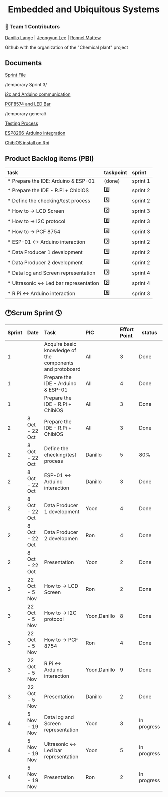 <h1 align="center">
  Embedded and Ubiquitous Systems<p>
  
</h1>

### :rainbow: Team 1  Contributors

[Danillo Lange](https://github.com/roxdan) | 
[Jeongyun Lee](https://github.com/jy-977) |
[Ronnel Mattew](https://github.com/ron7858)


Github with the organization of the "Chemical plant" project

## Documents 

[Sprint File](https://docs.google.com/document/d/1rrLxV1HHQKkPS1GahDljoiVwTyRA5hlOZwtc_QeCPBc/edit?usp=sharing) 

/temporary Sprint 3/

[i2c and Arduino communication](https://docs.google.com/document/d/1OWQSHJBVmmNQFRa5eNo5aNUqJwkiWuYWsd_G0PcyDhE/edit?usp=sharing)

[PCF8574 and LED Bar](https://docs.google.com/document/d/1LCrhmlTKgsQr8d80sX3SbROvVHQKC2P69JgIS8bYt_M/edit?usp=sharing)

/temporary general/

[Testing Process](https://docs.google.com/document/d/1rYng7ZAfKkQWMzzW2gNpg0PrSBuMqa_gaKj0070n3JU/edit?usp=sharing)

[ESP8266-Arduino integration](https://docs.google.com/document/d/145nEAQ6OzmFDgDNN_ZL_prDqMBe_FcL9k26iuRbqJek/edit?usp=sharing)

[ChibiOS install on Rpi](https://docs.google.com/document/d/1t2zI_peuLUqvjJOmvgAMOCs7tIHZ4wu32vLLRlZHSHE/edit?usp=sharing)

## Product Backlog items (PBI)

|task                                 |taskpoint| sprint   |
|:------------------------------------|:--------|:--------|
|* Prepare the IDE: Arduino & ESP-01  |(done)   | sprint 1|
|* Prepare the IDE - R.Pi + ChibiOS   |:three:  | sprint 2|
|* Define the checking/test process   |:five:   | sprint 2|
|* How to -> LCD Screen               |:two:    | sprint 3|
|* How to -> I2C protocol             |:eight:  | sprint 3|
|* How to -> PCF 8754                 |:four:   | sprint 3|
|* ESP-01 <-> Arduino interaction     |:three:  | sprint 2|
|* Data Producer 1 development        |:four:   | sprint 2|
|* Data Producer 2 development        |:four:   | sprint 2|
|* Data log and Screen representation |:three:  | sprint 4|
|* Ultrasonic <-> Led bar representation |:five:| sprint 4|
|* R.Pi <-> Arduino interaction       |:nine:   | sprint 3|

## :clock1:Scrum Sprint :clock4:

| Sprint  | Date           |Task                                     | PIC     | Effort Point | status   |
|:--------|:---------------|:----------------------------------------|:--------|:-------------|----------|
| 1       |                | Acquire basic knowledge of the components and protoboard   | All     | 3            | Done     |
| 1       |                | Prepare the IDE - Arduino & ESP-01      | All     | 4            | Done      |
| 1       |                | Prepare the IDE - R.Pi + ChibiOS        | All     | 3            | Done      |
| 2       |8 Oct - 22 Oct  | Prepare the IDE - R.Pi + ChibiOS        | All     | 3            | Done      |
| 2       |8 Oct - 22 Oct  | Define the checking/test process        | Danillo | 5            | 80%       |
| 2       |8 Oct - 22 Oct  | ESP-01 <-> Arduino interaction          | Danillo | 3            | Done      |
| 2       |8 Oct - 22 Oct  | Data Producer 1 development             | Yoon    | 4            | Done      |
| 2       |8 Oct - 22 Oct  | Data Producer 2 developmen              | Ron     | 4            | Done      |
| 2       |8 Oct - 22 Oct  | Presentation                            | Yoon    | 2            | Done     |
| 3       |22 Oct - 5 Nov  | How to -> LCD Screen                    | Ron     | 2            | Done         |
| 3       |22 Oct - 5 Nov  | How to -> I2C protocol                  | Yoon,Danillo| 8        | Done         |
| 3       |22 Oct - 5 Nov  | How to -> PCF 8754                      | Ron     | 4            | Done         |
| 3       |22 Oct - 5 Nov  | R.Pi <-> Arduino interaction            | Yoon,Danillo| 9        | Done         |
| 3       |22 Oct - 5 Nov  | Presentation                            | Danillo | 2            | Done         |
| 4       |5 Nov - 19 Nov  | Data log and Screen representation      | Yoon    | 3            | In progress          |
| 4       |5 Nov - 19 Nov  | Ultrasonic <-> Led bar representation   | Yoon    | 5            | In progress         |
| 4       |5 Nov - 19 Nov  | Presentation                            | Ron     | 2            | In progress         |



